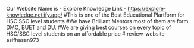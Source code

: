 Our Website Name is - Explore Knowledge
Link - https://explore-knowledge.netlify.app/
#This is one of the Best Educational Plartform for HSC SSC level students
#We have Brilliant Mentors most of them are form DMC, BUET and DU.
#We are giving best courses on every topic of HSC/SSC level students on an affordable price
#   r e v i e w - w e b s i t e - a s i f h a s a n 9 7 3  
 